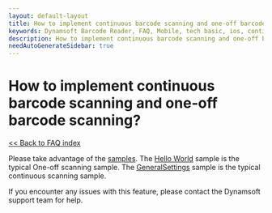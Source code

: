 ```yaml
---
layout: default-layout
title: How to implement continuous barcode scanning and one-off barcode scanning？
keywords: Dynamsoft Barcode Reader, FAQ, Mobile, tech basic, ios, continuous scanning, disable
description: How to implement continuous barcode scanning and one-off barcode scanning?
needAutoGenerateSidebar: true
---
```


# How to implement continuous barcode scanning and one-off barcode scanning? 

[<< Back to FAQ index](index.md)

Please take advantage of the <a href="https://www.dynamsoft.com/barcode-reader/docs/mobile/programming/objectivec-swift/samples/index.html?ver=latest" target="_blank">samples</a>. The <a href="https://www.dynamsoft.com/barcode-reader/docs/mobile/programming/objectivec-swift/samples/helloworld.html?ver=latest" target="_blank">Hello World</a> sample is the typical One-off scanning sample. The <a href="https://www.dynamsoft.com/barcode-reader/docs/mobile/programming/objectivec-swift/samples/general.html?ver=latest" target="_blank">GeneralSettings</a> sample is the typical continuous scanning sample.

If you encounter any issues with this feature, please contact the Dynamsoft support team for help.